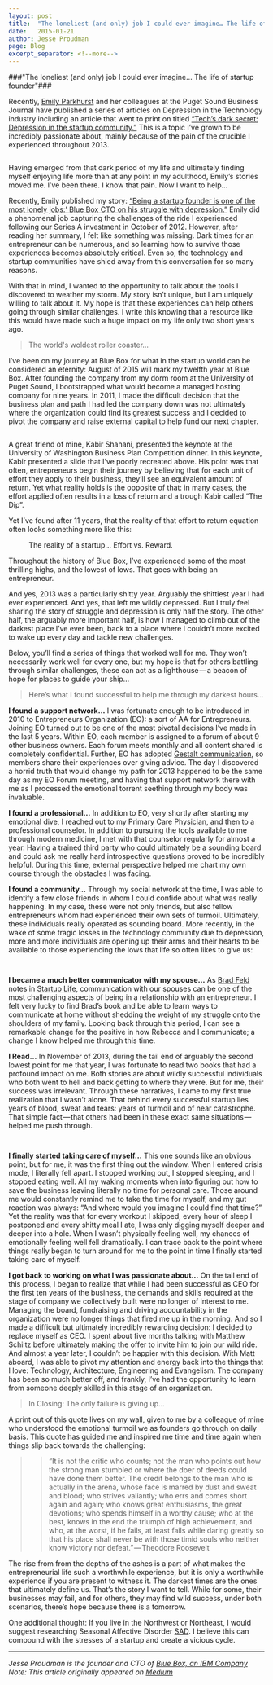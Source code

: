 ```yaml
---
layout: post
title:  "The loneliest (and only) job I could ever imagine… The life of startup founder"
date:   2015-01-21
author: Jesse Proudman
page: Blog
excerpt_separator: <!--more-->
---
```


###"The loneliest (and only) job I could ever imagine… The life of startup founder"###

Recently, [Emily Parkhurst](https://twitter.com/emilyparkhurst) and her colleagues at the Puget Sound Business Journal have published a series of articles on Depression in the Technology industry including an article that went to print on titled [“Tech’s dark secret: Depression in the startup community.”](http://www.bizjournals.com/seattle/print-edition/2015/03/20/tech-s-dark-secret.html) This is a topic I’ve grown to be incredibly passionate about, mainly because of the pain of the crucible I experienced throughout 2013.

<!--more-->

<img src="/img/family_jesse.png" alt = "" />

Having emerged from that dark period of my life and ultimately finding myself enjoying life more than at any point in my adulthood, Emily’s stories moved me. I’ve been there. I know that pain. Now I want to help…

Recently, Emily published my story: [“Being a startup founder is one of the most lonely jobs:’ Blue Box CTO on his struggle with depression.”](http://www.bizjournals.com/seattle/blog/health-care-inc/2015/03/being-a-startup-founder-is-one-of-the-most-lonely.html) Emily did a phenomenal job capturing the challenges of the ride I experienced following our Series A investment in October of 2012. However, after reading her summary, I felt like something was missing. Dark times for an entrepreneur can be numerous, and so learning how to survive those experiences becomes absolutely critical. Even so, the technology and startup communities have shied away from this conversation for so many reasons.

With that in mind, I wanted to the opportunity to talk about the tools I discovered to weather my storm. My story isn’t unique, but I am uniquely willing to talk about it. My hope is that these experiences can help others going through similar challenges. I write this knowing that a resource like this would have made such a huge impact on my life only two short years ago.

> The world's woldest roller coaster...

I’ve been on my journey at Blue Box for what in the startup world can be considered an eternity: August of 2015 will mark my twelfth year at Blue Box. After founding the company from my dorm room at the University of Puget Sound, I bootstrapped what would become a managed hosting company for nine years. In 2011, I made the difficult decision that the business plan and path I had led the company down was not ultimately where the organization could find its greatest success and I decided to pivot the company and raise external capital to help fund our next chapter.

<img src="/img/roller_coaster.png" alt = "" />

A great friend of mine, Kabir Shahani, presented the keynote at the University of Washington Business Plan Competition dinner. In this keynote, Kabir presented a slide that I’ve poorly recreated above. His point was that often, entrepreneurs begin their journey by believing that for each unit of effort they apply to their business, they’ll see an equivalent amount of return. Yet what reality holds is the opposite of that: in many cases, the effort applied often results in a loss of return and a trough Kabir called “The Dip”.

Yet I’ve found after 11 years, that the reality of that effort to return equation often looks something more like this:

<figure>
  <img src="/img/reality.png" alt = "" />
  <figcaption>The reality of a startup… Effort vs. Reward.</figcaption>
</figure>

Throughout the history of Blue Box, I’ve experienced some of the most thrilling highs, and the lowest of lows. That goes with being an entrepreneur.

And yes, 2013 was a particularly shitty year. Arguably the shittiest year I had ever experienced. And yes, that left me wildly depressed. But I truly feel sharing the story of struggle and depression is only half the story. The other half, the arguably more important half, is how I managed to climb out of the darkest place I’ve ever been, back to a place where I couldn’t more excited to wake up every day and tackle new challenges.

Below, you’ll find a series of things that worked well for me. They won’t necessarily work well for every one, but my hope is that for others battling through similar challenges, these can act as a lighthouse — a beacon of hope for places to guide your ship…

> Here’s what I found successful to help me through my darkest hours…

**I found a support network…** I was fortunate enough to be introduced in 2010 to Entrepreneurs Organization (EO): a sort of AA for Entrepreneurs. Joining EO turned out to be one of the most pivotal decisions I’ve made in the last 5 years. Within EO, each member is assigned to a forum of about 9 other business owners. Each forum meets monthly and all content shared is completely confidential. Further, EO has adopted [Gestalt communication](http://nyousaf.com/psychology/gestalt-communication/), so members share their experiences over giving advice. The day I discovered a horrid truth that would change my path for 2013 happened to be the same day as my EO Forum meeting, and having that support network there with me as I processed the emotional torrent seething through my body was invaluable.

**I found a professional…** In addition to EO, very shortly after starting my emotional dive, I reached out to my Primary Care Physician, and then to a professional counselor. In addition to pursuing the tools available to me through modern medicine, I met with that counselor regularly for almost a year. Having a trained third party who could ultimately be a sounding board and could ask me really hard introspective questions proved to be incredibly helpful. During this time, external perspective helped me chart my own course through the obstacles I was facing.

**I found a community…** Through my social network at the time, I was able to identify a few close friends in whom I could confide about what was really happening. In my case, these were not only friends, but also fellow entrepreneurs whom had experienced their own sets of turmoil. Ultimately, these individuals really operated as sounding board. More recently, in the wake of some tragic losses in the technology community due to depression, more and more individuals are opening up their arms and their hearts to be available to those experiencing the lows that life so often likes to give us:

<a href = 'https://twitter.com/zachinglis/status/580171300632727552' target = 'new'><img src="/img/tweet1.png" alt = "" /></a>

<a href = 'https://twitter.com/solarce/status/580093792658788352' target = 'new'><img src="/img/tweet2.png" alt = "" /></a>

**I became a much better communicator with my spouse…** As [Brad Feld](https://twitter.com/bfeld) notes in [Startup Life](http://www.amazon.com/Startup-Life-Surviving-Relationship-Entrepreneur/dp/1480563862), communication with our spouses can be one of the most challenging aspects of being in a relationship with an entrepreneur. I felt very lucky to find Brad’s book and be able to learn ways to communicate at home without shedding the weight of my struggle onto the shoulders of my family. Looking back through this period, I can see a remarkable change for the positive in how Rebecca and I communicate; a change I know helped me through this time.

**I Read…** In November of 2013, during the tail end of arguably the second lowest point for me that year, I was fortunate to read two books that had a profound impact on me. Both stories are about wildly successful individuals who both went to hell and back getting to where they were. But for me, their success was irrelevant. Through these narratives, I came to my first true realization that I wasn’t alone. That behind every successful startup lies years of blood, sweat and tears: years of turmoil and of near catastrophe. That simple fact — that others had been in these exact same situations — helped me push through.

<a href = 'http://www.amazon.com/The-Hard-Thing-About-Things/dp/0062273205' target = 'new'><img src="/img/bldg_a_business.png" alt = "" /></a>

<a href = 'http://www.amazon.com/Steve-Jobs-Walter-Isaacson/dp/1451648537/ref=sr_1_1?s=books&ie=UTF8&qid=1427170524&sr=1-1&keywords=steve+jobs' target = 'new'><img src="/img/steve_jobs.png" alt = "" /></a>

**I finally started taking care of myself…** This one sounds like an obvious point, but for me, it was the first thing out the window. When I entered crisis mode, I literally fell apart. I stopped working out, I stopped sleeping, and I stopped eating well. All my waking moments when into figuring out how to save the business leaving literally no time for personal care. Those around me would constantly remind me to take the time for myself, and my gut reaction was always: “And where would you imagine I could find that time?” Yet the reality was that for every workout I skipped, every hour of sleep I postponed and every shitty meal I ate, I was only digging myself deeper and deeper into a hole. When I wasn’t physically feeling well, my chances of emotionally feeling well fell dramatically. I can trace back to the point where things really began to turn around for me to the point in time I finally started taking care of myself.

**I got back to working on what I was passionate about…** On the tail end of this process, I began to realize that while I had been successful as CEO for the first ten years of the business, the demands and skills required at the stage of company we collectively built were no longer of interest to me. Managing the board, fundraising and driving accountability in the organization were no longer things that fired me up in the morning. And so I made a difficult but ultimately incredibly rewarding decision: I decided to replace myself as CEO. I spent about five months talking with Matthew Schiltz before ultimately making the offer to invite him to join our wild ride. And almost a year later, I couldn’t be happier with this decision. With Matt aboard, I was able to pivot my attention and energy back into the things that I love: Technology, Architecture, Engineering and Evangelism. The company has been so much better off, and frankly, I’ve had the opportunity to learn from someone deeply skilled in this stage of an organization.

> In Closing: The only failure is giving up…

A print out of this quote lives on my wall, given to me by a colleague of mine who understood the emotional turmoil we as founders go through on daily basis. This quote has guided me and inspired me time and time again when things slip back towards the challenging:

>> “It is not the critic who counts; not the man who points out how the strong man stumbled or where the doer of deeds could have done them better. The credit belongs to the man who is actually in the arena, whose face is marred by dust and sweat and blood; who strives valiantly; who errs and comes short again and again;
who knows great enthusiasms, the great devotions; who spends himself in a worthy cause; who at the best, knows in the end the triumph of high achievement, and who, at the worst, if he fails, at least fails while daring greatly so that his place shall never be with those timid souls who neither know victory nor defeat.” — Theodore Roosevelt

The rise from from the depths of the ashes is a part of what makes the entrepreneurial life such a worthwhile experience, but it is only a worthwhile experience if you are present to witness it. The darkest times are the ones that ultimately define us. That’s the story I want to tell. While for some, their businesses may fail, and for others, they may find wild success, under both scenarios, there’s hope because there is a tomorrow.

One additional thought: If you live in the Northwest or Northeast, I would suggest researching Seasonal Affective Disorder [SAD](http://en.wikipedia.org/wiki/Seasonal_affective_disorder). I believe this can compound with the stresses of a startup and create a vicious cycle.

---
_Jesse Proudman is the founder and CTO of [Blue Box, an IBM Company](https://www.blueboxcloud.com/)_
<br />
_Note: This article originally appeared on [Medium](https://medium.com/@blueboxjesse/the-loneliest-job-i-could-ever-imagine-688ab63072a9#.35abphqu7)_
